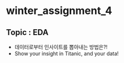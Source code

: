# winter_assignment_4

## Topic : EDA
- 데이터로부터 인사이트를 뽑아내는 방법은?!
- Show your insight in Titanic, and your data!
